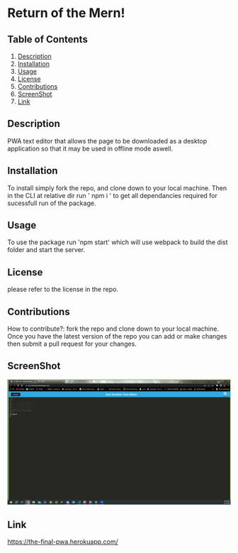 # Return of the Mern!

## Table of Contents
1. [Description](#Discription)
2. [Installation](#Installation)
3. [Usage](#Usage)
4. [License ](#License )
5. [Contributions](#Contributions)
6. [ScreenShot](#ScreenShot)
7. [Link](#Link)
## Description 

PWA text editor that allows the page to be downloaded as a desktop application so that it may be used in offline mode aswell.

## Installation

To install simply fork the repo, and clone down to your local machine. Then in the CLI at relative dir run ' npm i ' to get all dependancies required for sucessfull run of the package.

## Usage

To use the package run 'npm start' which will use webpack to build the dist folder and start the server.
## License 

please refer to the license in the repo.

## Contributions

How to contribute?: fork the repo and clone down to your local machine. Once you have the latest version of the repo you can add or make changes then submit a pull request for your changes.

## ScreenShot
![ScreenShot](https://github.com/eddieg00/the-final-pwa/blob/main/assets/Screenshot%20(35).png)

## Link

https://the-final-pwa.herokuapp.com/
